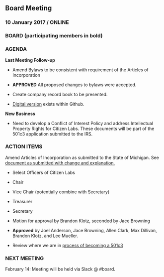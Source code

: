 ## Board Meeting
### 10 January 2017 / ONLINE

### BOARD (participating members in bold)

### AGENDA

**Last Meeting Follow-up**

- Amend Bylaws to be consistent with requirement of the Articles of Incorporation
 - **APPROVED** All proposed changes to bylaws were accepted.

 - Create company record book to be presented.
  - [Digital version](https://github.com/citizenlabsgr/community/tree/master/governance) exists within Github.


**New Business**

- Need to develop a Conflict of Interest Policy and address Intellectual Property Rights for Citizen Labs. These documents will be part of the 501c3 application submitted to the IRS.


### ACTION ITEMS

Amend Articles of Incorporation as submitted to the State of Michigan. See [document as submitted with change and explanation.](https://docs.google.com/document/d/1TkAX7hxQPwQVuY0_7gDSZaiNXjvwZoypFYsurgyHHmc/edit?usp=sharing)

- Select Officers of Citizen Labs
 - Chair
 - Vice Chair (potentially combine with Secretary)
 - Treasurer
 - Secretary

- Motion for approval by Brandon Klotz, seconded by Jace Browning
- **Approved** by Joel Anderson, Jace Browning, Allen Clark, Max Dillivan, Brandon Klotz, and Lee Mueller.


- Review where we are in [process of becoming a 501c3](https://github.com/citizenlabsgr/community/wiki/Steps-to-Become-a-Non-Profit-in-Michigan)


### NEXT MEETING

February 14: Meeting will be held via Slack @ #board.
